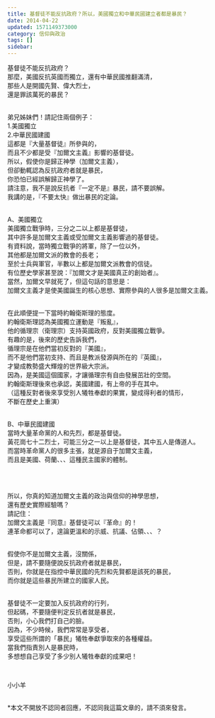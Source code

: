 ```yaml
---
title: 基督徒不能反抗政府？所以，美國獨立和中華民國建立者都是暴民？
date: 2014-04-22
updated: 1571149373000
category: 信仰與政治
tags: []
sidebar: 
---
```


<p>基督徒不能反抗政府？<br/>
那麼，美國反抗英國而獨立，還有中華民國推翻滿清，<br/>
那些人是開國先賢、偉大烈士，<br/>
還是罪該萬死的暴民？</p>
<p><br/>
弟兄姊妹們！請記住兩個例子：<br/>
1.美國獨立<br/>
2.中華民國建國<br/>
這都是『大量基督徒』所參與的，<br/>
而且不少都是受『加爾文主義』影響的基督徒。<br/>
所以，假使你是歸正神學（加爾文主義），<br/>
但卻動輒認為反抗政府者就是暴民，<br/>
你恐怕已經誤解歸正神學了。<br/>
請注意，我不是說反抗者『一定不是』暴民，請不要誤解。<br/>
我講的是，『不要太快』做出暴民的定論。</p>
<p><br/>
A、美國獨立<br/>
美國獨立戰爭時，三分之二以上都是基督徒，<br/>
其中許多是加爾文主義或受加爾文主義影響過的基督徒。<br/>
有資料說，當時獨立戰爭的將軍，除了一位以外，<br/>
其他都是加爾文派的教會的長老；<br/>
至於士兵與軍官，半數以上都是加爾文派教會的信徒。<br/>
有位歷史學家甚至說：『加爾文才是美國真正的創始者』。<br/>
當然，加爾文早就死了，但這句話的意思是：<br/>
加爾文主義才是使美國誕生的核心思想、實際參與的人很多是加爾文主義。</p>
<p><br/>
在此順便提一下當時約翰衛斯理的態度。<br/>
約翰衛斯理認為美國獨立運動是『叛亂』，<br/>
他的循理宗（衛理宗）支持英國政府，反對美國獨立戰爭。<br/>
有趣的是，後來的歷史告訴我們，<br/>
循理宗是在他們當初反對的『美國』，<br/>
而不是他們當初支持、而且是教派發源與所在的『英國』，<br/>
才變成教勢盛大輝煌的世界級大宗派。<br/>
因為，是美國這個國家，才讓循理宗有自由發展茁壯的空間。<br/>
約翰衛斯理後來也承認，美國建國，有上帝的手在其中。<br/>
（這種反對者後來享受別人犧牲奉獻的果實，變成得利者的情形，<br/>
不斷在歷史上重演）</p>
<p><br/>
B、中華民國建國<br/>
當時大量革命黨的人和先烈，都是基督徒。<br/>
黃花崗七十二烈士，可能三分之一以上是基督徒，其中五人是傳道人。<br/>
而當時革命黨人的很多主張，就是源自于加爾文主義，<br/>
而且是美國、荷蘭、、、這種民主國家的體制。</p>
<p> </p>
<p><br/>
所以，你真的知道加爾文主義的政治與信仰的神學思想，<br/>
還有歷史實際經驗嗎？<br/>
請記住：<br/>
加爾文主義是『同意』基督徒可以『革命』的！<br/>
連革命都可以了，遑論更溫和的示威、抗議、佔領、、、？</p>
<p><br/>
假使你不是加爾文主義，沒關係，<br/>
但是，請不要隨便說反抗政府者就是暴民，<br/>
否則，你就是在指控中華民國的先烈和先賢都是該死的暴民，<br/>
而你就是這些暴民所建立的國家人民。</p>
<p><br/>
基督徒不一定要加入反抗政府的行列，<br/>
但起碼，不要隨便判定反抗者就是暴民，<br/>
否則，小心我們打自己的臉。<br/>
因為，不少時候，我們常常是享受者，<br/>
享受這些所謂的「暴民」犧牲奉獻爭取來的各種權益。<br/>
當我們指責別人是暴民時，<br/>
多想想自己享受了多少別人犧牲奉獻的成果吧！</p>
<p> </p>
<p>小小羊</p>
<p><br/>
*本文不開放不認同者回應，不認同我這篇文章的，請不須來發言。</p>
<p><br/>
<br/>
 </p>
